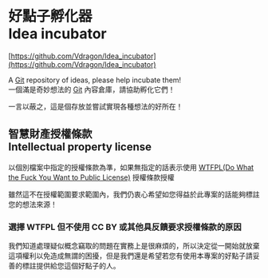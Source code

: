 好點子孵化器<br />Idea incubator
=====
[https://github.com/Vdragon/Idea_incubator](https://github.com/Vdragon/Idea_incubator)

A [Git](http://git-scm.com/) repository of ideas, please help incubate them!  
一個滿是奇妙想法的 [Git](http://git-scm.com/) 內容倉庫，請協助孵化它們！

一言以蔽之，這是個存放並嘗試實現各種想法的好所在！

智慧財產授權條款<br />Intellectual property license
-----
以個別檔案中指定的授權條款為準，如果無指定的話表示使用 [WTFPL(Do What the Fuck You Want to Public License)](http://www.wtfpl.net/) 授權條款授權

雖然這不在授權範圍要求範圍內，我們仍衷心希望如您得益於此專案的話能夠標註您的想法來源！

### 選擇 WTFPL 但不使用 CC BY 或其他具反饋要求授權條款的原因
我們知道處理疑似概念竊取的問題在實務上是很麻煩的，所以決定從一開始就放棄這項權利以免造成無謂的困擾，但是我們還是希望若您有使用本專案的好點子請妥善的標註提供給您這個好點子的人。
